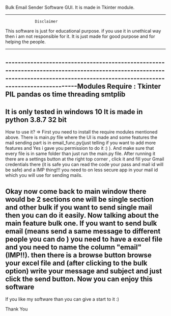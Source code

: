 Bulk Email Sender Software GUI. It is made in Tkinter module.

********************************************************************************************************************************************************************************
                 Disclaimer 
This software is just for educational purpose. if you use it in unethical way then i am not responsible for it. It is just made for good purpose and for helping the people.
********************************************************************************************************************************************************************************
--------------------------------------------------------------------------------------------------------------------------------------------------------------------------------Modules Require :
Tkinter 
PIL
pandas
os
time
threading
smtplib
--------------------------------------------------------------------------------------------------------------------------------------------------------------------------------
It is only tested in windows 10
It is made in python 3.8.7 32 bit
-----------------------------------------------------------------------------------------------------------------------------------------------------------------------------------
How to use it?
=> First you need to install the require modules mentioned above. There is main.py file where the UI is made and some features the mail sending part is in email_func.py(just telling if you want to add more features and Yes i gave you permission to do it :) ). And make sure  that every file is in same folder than just run the main.py file. After running it there are a settings button at the right top corner , click it and fill your Gmail credentials there (it is safe you can read the code your pass and mail id will be safe) and a IMP thing!!! you need to on less secure app in your mail id which you will use for sending mails. 

Okay now come back to main window there would be 2 sections one will be single section and other bulk if you want to send single mail then you can do it easily. Now talking about the main feature bulk one. If you want to send bulk email (means send a same message to different people you can do ) you need to have a excel file and you need to name the column  "email" (IMP!!). then there is a browse button browse your excel file and (after clicking to the bulk option)  write your message and subject and just click the send button. Now you can enjoy this software
-----------------------------------------------------------------------------------------------------------------------------------------------------------------------------------
If you like my software than you can give a start to it :)

Thank You
